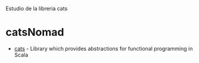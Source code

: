 Estudio de la libreria cats
# catsNomad
* [cats](https://typelevel.org/cats/) - Library which provides abstractions for functional programming in Scala
